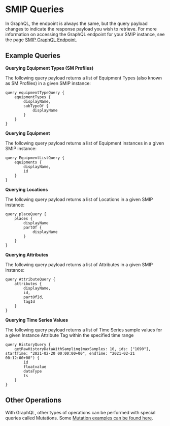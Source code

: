 # SMIP Queries

In GraphQL, the endpoint is always the same, but the query payload changes to indicate the response payload you wish to retrieve. For more information on accessing the GraphQL endpoint for your SMIP instance, see the page [SMIP GraphQL Endpoint](smip-graphql.md).

## Example Queries

**<a name="query-types">Querying Equipment Types (SM Profiles)**

The following query payload returns a list of Equipment Types (also known as SM Profiles) in a given SMIP instance:

```
query equipmentTypeQuery {  
    equipmentTypes {  
        displayName, 
        subTypeOf {  
            displayName 
        }   
    } 
}
```

**<a name="query-equipment">Querying Equipment**

The following query payload returns a list of Equipment instances in a given SMIP instance:

```
query EquipmentListQuery { 
    equipments { 
        displayName, 
        id 
    }   
}
```

**<a name="query-locations">Querying Locations**

The following query payload returns a list of Locations in a given SMIP instance:

```
query placeQuery {  
    places {        
        displayName      
        partOf {        
            displayName      
        }    
    }
}
```

**<a name="query-attributes">Querying Attributes**

The following query payload returns a list of Attributes in a given SMIP instance:

```
query AttributeQuery { 
    attributes { 
        displayName, 
        id, 
        partOfId, 
        tagId 
    }  
}
```

**<a name="query-timeseries">Querying Time Series Values**

The following query payload returns a list of Time Series sample values for a given Instance Attribute Tag within the specified time range

```
query HistoryQuery {
    getRawHistoryDataWithSampling(maxSamples: 10, ids: ["1690"], startTime: "2021-02-20 00:00:00+00", endTime: "2021-02-21 00:12:00+00") {
        id
        floatvalue
        dataType
        ts
    }
}
```

## Other Operations

With GraphQL, other types of operations can be performed with special queries called Mutations. Some  [Mutation examples can be found here](mutations.md).